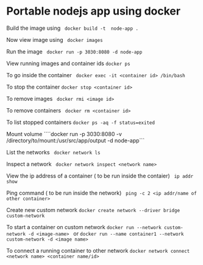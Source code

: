 
# Portable nodejs app using docker 

Build the image using 
``` docker build -t  node-app .```

Now view image using 
``` docker images```

Run the image 
``` docker run -p 3030:8080 -d node-app```

View running images and container ids
```docker ps```

To go inside the container 
``` docker exec -it <container id> /bin/bash```

To stop the container 
```docker stop <container id>```

To remove images 
``` docker rmi <image id>```

To remove containers
``` docker rm <container id>```

To list stopped containers 
```docker ps -aq -f status=exited```

Mount volume 
````docker run -p 3030:8080 -v /directory/to/mount:/usr/src/app/output -d node-app```

List the networks 
``` docker network ls```

Inspect a network
``` docker network inspect <network name>```

View the ip address of a container ( to be run inside the contaier)
``` ip addr show```


Ping command ( to be run inside the network)
``` ping -c 2 <ip addr/name of other container>```

Create new custom network
```docker create network --driver bridge custom-network```

To start a container on custom network
```docker run --network custom-network -d <image-name> ```
or 
```docker run --name container1 --network custom-network -d <image name>```

To connect a running container to other network
```docker network connect <network name> <container name/id>```

